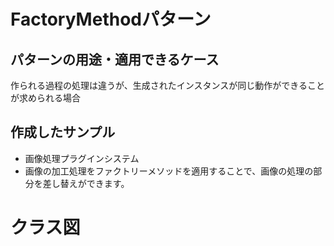 # FactoryMethodパターン
## パターンの用途・適用できるケース
作られる過程の処理は違うが、生成されたインスタンスが同じ動作ができることが求められる場合

## 作成したサンプル
- 画像処理プラグインシステム
- 画像の加工処理をファクトリーメソッドを適用することで、画像の処理の部分を差し替えができます。

# クラス図